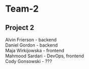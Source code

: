 # Team-2
## Project 2

Alvin Frierson - backend\
Daniel Gordon - backend\
Maja Wirkijowska - frontend\
Mahmood Sardari - DevOps, frontend\
Cody Gonsowski - ???
